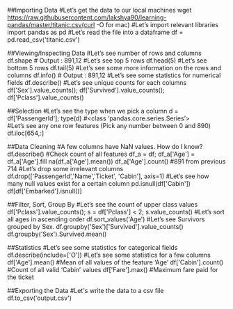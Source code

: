 ##Importing Data
#Let’s get the data to our local machines
wget https://raw.githubusercontent.com/lakshya90/learning-pandas/master/titanic.csv(curl -O <url> for mac)
#Let’s import relevant libraries
import pandas as pd
#Let’s read the file into a dataframe
df = pd.read_csv('titanic.csv') 

##Viewing/Inspecting Data
#Let’s see number of rows and columns
df.shape       # Output : 891,12
#Let’s see top 5 rows
df.head(5)
#Let’s see bottom 5 rows
df.tail(5)
#Let’s see some more information on the rows and columns
df.info()       # Output : 891,12
#Let’s see some statistics for numerical fields
df.describe()
#Let’s see unique counts for each columns
df['Sex'].value_counts(); 
df['Survived'].value_counts();
df['Pclass'].value_counts() 

##Selection
#Let’s see the type when we pick a column
d = df['PassengerId']; type(d)   #<class ‘pandas.core.series.Series’>       
#Let’s see any one row features (Pick any number between 0 and 890)
df.iloc[654,:]

##Data Cleaning
#A few columns have NaN values. How do I know?
df.describe() #Check count of all features
df_a = df; df_a['Age'] = df_a['Age'].fill na(df_a['Age'].mean())
df_a['Age'].count() #891 from previous 714
#Let’s drop some irrelevant columns
df.drop(['PassengerId','Name','Ticket', 'Cabin'], axis=1)
#Let’s see how many null values exist for a certain column
pd.isnull(df['Cabin'])
df[df['Embarked'].isnull()]

##Filter, Sort, Group By
#Let’s see the count of upper class values
df['Pclass'].value_counts(); s = df['Pclass'] < 2; s.value_counts()
#Let’s sort all ages in ascending order
df.sort_values('Age')
#Let’s see Survivors grouped by Sex.
df.groupby('Sex')['Survived'].value_counts()
df.groupby('Sex').Survived.mean()

##Statistics
#Let’s see some statistics for categorical fields
df.describe(include=['O'])
#Let’s see some statistics for a few columns
df['Age'].mean()    #Mean of all values of the feature ‘Age’
df['Cabin'].count()    #Count of all valid ‘Cabin’ values
df['Fare'].max()   #Maximum fare paid for the ticket

##Exporting the Data
#Let's write the data to a csv file
df.to_csv('output.csv')















